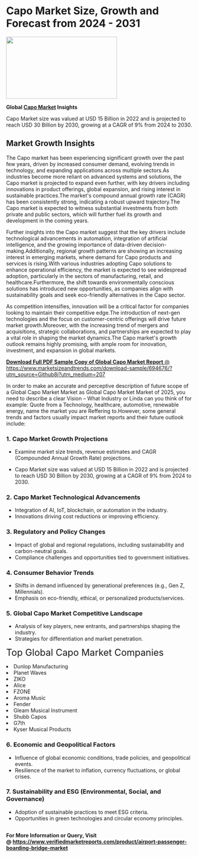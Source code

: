 <H1>Capo Market Size, Growth and Forecast from 2024 - 2031</H1><img class="aligncenter size-medium wp-image-584254" src="https://thirdeyenews.in/wp-content/uploads/2024/09/Global-Market-Research-300x168.jpeg" alt="" width="300" height="168" /><p><strong>Global&nbsp;<a href="https://www.marketsizeandtrends.com/download-sample/694676/?utm_source=Github8j?utm_medium=207">Capo Market</a> Insights</strong></p><p>Capo Market size was valued at USD 15 Billion in 2022 and is projected to reach USD 30 Billion by 2030, growing at a CAGR of 9% from 2024 to 2030.</p><p><h2>Market Growth Insights</h2> <p>The Capo market has been experiencing significant growth over the past few years, driven by increased consumer demand, evolving trends in technology, and expanding applications across multiple sectors.As industries become more reliant on advanced systems and solutions, the Capo market is projected to expand even further, with key drivers including innovations in product offerings, global expansion, and rising interest in sustainable practices.The market's compound annual growth rate (CAGR) has been consistently strong, indicating a robust upward trajectory.The Capo market is expected to witness substantial investments from both private and public sectors, which will further fuel its growth and development in the coming years.</p> <p><a href="#"></a></p> <p>Further insights into the Capo market suggest that the key drivers include technological advancements in automation, integration of artificial intelligence, and the growing importance of data-driven decision-making.Additionally, regional growth patterns are showing an increasing interest in emerging markets, where demand for Capo products and services is rising.With various industries adopting Capo solutions to enhance operational efficiency, the market is expected to see widespread adoption, particularly in the sectors of manufacturing, retail, and healthcare.Furthermore, the shift towards environmentally conscious solutions has introduced new opportunities, as companies align with sustainability goals and seek eco-friendly alternatives in the Capo sector.</p> <p>As competition intensifies, innovation will be a critical factor for companies looking to maintain their competitive edge.The introduction of next-gen technologies and the focus on customer-centric offerings will drive future market growth.Moreover, with the increasing trend of mergers and acquisitions, strategic collaborations, and partnerships are expected to play a vital role in shaping the market dynamics.The Capo market's growth outlook remains highly promising, with ample room for innovation, investment, and expansion in global markets.</p> <p><a href="#"></p><p><span class=""><strong>Download Full PDF Sample Copy of Global Capo Market Report</strong> @ <a href="https://www.marketsizeandtrends.com/download-sample/694676/?utm_source=Github8j?utm_medium=207" target="_blank">https://www.marketsizeandtrends.com/download-sample/694676/?utm_source=Github8j?utm_medium=207</a></span></p><p>In order to make an accurate and perceptive description of future scope of a Global&nbsp;Capo Market Market as Global&nbsp;Capo Market Market of 2025, you need to describe a clear Vision &ndash; What Industry or Linda can you think of for example: Quote from a Technology, healthcare, automotive, renewable energy, name the market you are Reffering to.However, some general trends and factors usually impact market reports and their future outlook include:</p><h3>1.&nbsp;<strong>Capo Market Growth Projections</strong></h3><ul><li>Examine market size trends, revenue estimates and CAGR (Compounded Annual Growth Rate) projections.</li><li><p>Capo Market size was valued at USD 15 Billion in 2022 and is projected to reach USD 30 Billion by 2030, growing at a CAGR of 9% from 2024 to 2030.</p></li></ul><h3>2.&nbsp;<strong>Capo Market Technological Advancements</strong></h3><ul><li>Integration of AI, IoT, blockchain, or automation in the industry.</li><li>Innovations driving cost reductions or improving efficiency.</li></ul><h3>3.&nbsp;<strong>Regulatory and Policy Changes</strong></h3><ul><li>Impact of global and regional regulations, including sustainability and carbon-neutral goals.</li><li>Compliance challenges and opportunities tied to government initiatives.</li></ul><h3>4.&nbsp;<strong>Consumer Behavior Trends</strong></h3><ul><li>Shifts in demand influenced by generational preferences (e.g., Gen Z, Millennials).</li><li>Emphasis on eco-friendly, ethical, or personalized products/services.</li></ul><h3>5.&nbsp;<strong>Global Capo Market Competitive Landscape</strong></h3><ul><li>Analysis of key players, new entrants, and partnerships shaping the industry.</li><li>Strategies for differentiation and market penetration.</li></ul><p data-pm-slice="1 1 []"><span style="color: inherit; font-family: inherit; font-size: 25px;">Top Global Capo Market Companies</span></p><div class="" data-test-id=""><p><li>Dunlop Manufacturing</li><li> Planet Waves</li><li> ZIKO</li><li> Alice</li><li> FZONE</li><li> Aroma Music</li><li> Fender</li><li> Gleam Musical Instrument</li><li> Shubb Capos</li><li> G7th</li><li> Kyser Musical Products</li></p></div><h3>6.&nbsp;<strong>Economic and Geopolitical Factors</strong></h3><ul><li>Influence of global economic conditions, trade policies, and geopolitical events.</li><li>Resilience of the market to inflation, currency fluctuations, or global crises.</li></ul><h3>7.&nbsp;<strong>Sustainability and ESG (Environmental, Social, and Governance)</strong></h3><ul><li>Adoption of sustainable practices to meet ESG criteria.</li><li>Opportunities in green technologies and circular economy principles.</li></ul><h2><strong style="font-size: 14px;">For More Information or Query, Visit @&nbsp;</strong><a style="background-color: #ffffff; font-size: 14px;" href="https://www.marketsizeandtrends.com/report/capo-market/" target="_blank">https://www.verifiedmarketreports.com/product/airport-passenger-boarding-bridge-market</a></h2>